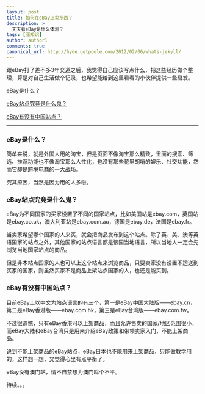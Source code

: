 ```yaml
---
layout: post
title: 如何在eBay上卖东西？
description: >
  天天看eBay是什么体验？
tags: [涨知识]
author: author1
comments: true
canonical_url: http://hyde.getpoole.com/2012/02/06/whats-jekyll/
---
```


跟eBay打了差不多3年交道之后，我觉得自己应该写点什么，把这些经历做个整理，算是对自己生活做个记录，也希望能给到这里看看的小伙伴提供一些启发。

[eBay是什么？](#sell-on-ebay-01-01)

[eBay站点究竟是什么鬼？](#sell-on-ebay-01-02)

[eBay有没有中国站点？](#sell-on-ebay-01-03)

***

<h3 id="sell-on-ebay-01-01">eBay是什么？</h3>

简单来说，就是外国人用的淘宝，但是页面不像淘宝那么精致，里面的搜索、筛选、推荐功能也不像淘宝那么人性化，也没有那些花里胡哨的娱乐、社交功能，然而它却是跨境电商的一大战场。

究其原因，当然是因为用的人多啦。

<h3 id="sell-on-ebay-01-02">eBay站点究竟是什么鬼？</h3>

eBay为不同国家的买家设置了不同的国家站点，比如美国站是ebay.com，英国站是ebay.co.uk，澳大利亚站是ebay.com.au，德国是ebay.de，法国是ebay.fr。

当卖家希望哪个国家的人来买，就会把商品发布到这个站点。除了英、美、澳等英语国家的站点之外，其他国家的站点语言都是该国当地语言，所以当地人一定会先浏览当地国家站点的商品。

但是非本站点国家的人也可以上这个站点来浏览商品，只要卖家没有设置不运送到买家的国家，则虽然买家不是商品上架站点国家的人，也还是能买到。

<h3 id="sell-on-ebay-01-03">eBay有没有中国站点？</h3>

目前eBay上以中文为站点语言的有三个，第一是eBay中国大陆版——ebay.cn，第二是eBay香港版——ebay.com.hk，第三是eBay台湾版——ebay.com.tw。

不过很遗憾，只有eBay香港可以上架商品，而且允许售卖的国家/地区范围很小，而eBay大陆和eBay台湾只是用来介绍eBay政策和带领卖家入门，不能上架商品。

说到不能上架商品的eBay站点，eBay日本也不能用来上架商品，只能做教学用的，这样想一想，又觉得心里有点平衡了。

eBay没有澳门站，情不自禁想为澳门鸣个不平。

待续。。。
